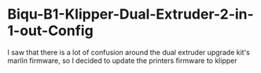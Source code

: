 # Biqu-B1-Klipper-Dual-Extruder-2-in-1-out-Config
I saw that there is a lot of confusion around the dual extruder upgrade kit's marlin firmware, so I decided to update the printers firmware to klipper

